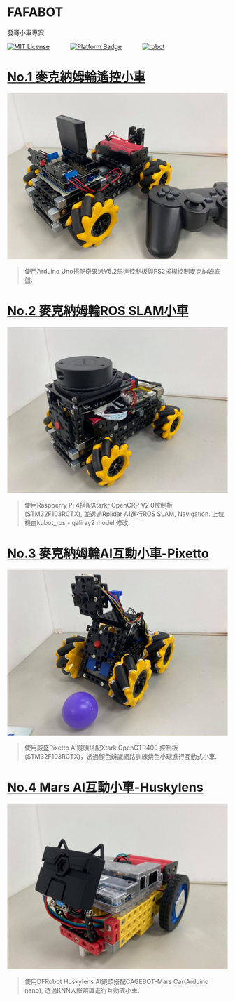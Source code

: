 # FAFABOT
發哥小車專案

[![MIT License](https://img.shields.io/badge/license-MIT-purple)](https://opensource.org/licenses/MIT)
&nbsp;&nbsp;&nbsp;&nbsp;&nbsp;&nbsp;&nbsp;&nbsp;&nbsp;&nbsp;
[![Platform Badge](https://img.shields.io/badge/platform-發哥的玩具們-blue.svg)](http://www.shayangye.com/)
&nbsp;&nbsp;&nbsp;&nbsp;&nbsp;&nbsp;&nbsp;&nbsp;&nbsp;&nbsp;
[![robot](https://img.shields.io/badge/robot-KUBOT-orange)](https://sites.google.com/view/kubot-robot)
&nbsp;&nbsp;&nbsp;&nbsp;&nbsp;&nbsp;&nbsp;&nbsp;&nbsp;&nbsp;

# [No.1 麥克納姆輪遙控小車](https://github.com/KUBOT-Robot/FAFABOT/tree/FAFABOT-No.1)
<img src="https://github.com/KUBOT-Robot/FAFABOT/blob/resource/FAFABOT-No1/1.jpg" width="700">

>使用Arduino Uno搭配奇果派V5.2馬達控制板與PS2搖桿控制麥克納姆底盤.

# [No.2 麥克納姆輪ROS SLAM小車](https://github.com/KUBOT-Robot/FAFABOT/tree/FAFABOT-No.2)
<img src="https://github.com/KUBOT-Robot/FAFABOT/blob/resource/FAFABOT-No2/2.jpg" width="700">

>使用Raspberry Pi 4搭配Xtarkr OpenCRP V2.0控制板(STM32F103RCTX), 並透過Rplidar A1進行ROS SLAM, Navigation. 上位機由kubot_ros - galiray2 model 修改.

# [No.3 麥克納姆輪AI互動小車-Pixetto](https://github.com/KUBOT-Robot/FAFABOT/tree/FAFABOT-No.3)
<img src="https://github.com/KUBOT-Robot/FAFABOT/blob/resource/FAFABOT-No3/3.jpg" width="700">

>使用威盛Pixetto AI鏡頭搭配Xtark OpenCTR400 控制板(STM32F103RCTX)，透過顏色辨識網路訓練紫色小球進行互動式小車.

# [No.4 Mars AI互動小車-Huskylens](https://github.com/KUBOT-Robot/FAFABOT/tree/FAFABOT-No.4)
<img src="https://github.com/KUBOT-Robot/FAFABOT/blob/resource/FAFABOT-No4/4.jpg" width="700">

>使用DFRobot Huskylens AI鏡頭搭配CAGEBOT-Mars Car(Arduino nano), 透過KNN人臉辨識進行互動式小車.
